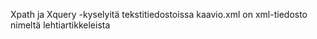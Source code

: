 Xpath ja Xquery -kyselyitä tekstitiedostoissa
kaavio.xml on xml-tiedosto nimeltä lehtiartikkeleista 
